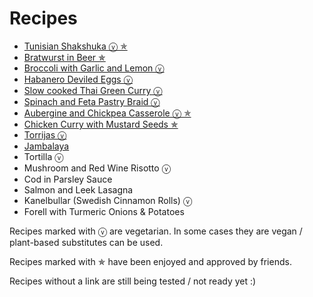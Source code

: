 # Recipes

-   [Tunisian Shakshuka ⓥ ✯](https://jlambdev.github.io/docs/shakshuka)
-   [Bratwurst in Beer ✯](https://jlambdev.github.io/docs/beerbratwurst)
-   [Broccoli with Garlic and Lemon ⓥ](https://jlambdev.github.io/docs/broccoligarliclemon)
-   [Habanero Deviled Eggs ⓥ](https://jlambdev.github.io/docs/deviledeggs)
-   [Slow cooked Thai Green Curry ⓥ](https://jlambdev.github.io/docs/thaigreencurry)
-   [Spinach and Feta Pastry Braid ⓥ](https://jlambdev.github.io/docs/spinachcheesebraid)
-   [Aubergine and Chickpea Casserole ⓥ ✯](https://jlambdev.github.io/docs/auberginecasserole)
-   [Chicken Curry with Mustard Seeds ✯](https://jlambdev.github.io/docs/chickencurry)
-   [Torrijas ⓥ](https://jlambdev.github.io/docs/torrijas)
-   [Jambalaya](https://jlambdev.github.io/docs/jambalaya)
-   Tortilla ⓥ
-   Mushroom and Red Wine Risotto ⓥ
-   Cod in Parsley Sauce
-   Salmon and Leek Lasagna
-   Kanelbullar (Swedish Cinnamon Rolls) ⓥ
-   Forell with Turmeric Onions & Potatoes

Recipes marked with ⓥ are vegetarian. In some cases they are vegan / plant-based substitutes can be used.

Recipes marked with ✯ have been enjoyed and approved by friends.

Recipes without a link are still being tested / not ready yet :)

